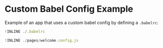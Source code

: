# Custom Babel Config Example

Example of an app that uses a custom babel config by defining a `.babelrc`:

~~~js
!INLINE ./.babelrc
~~~

~~~js
!INLINE ./pages/welcome.config.js
~~~
